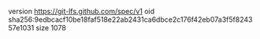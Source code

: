 version https://git-lfs.github.com/spec/v1
oid sha256:9edbcacf10be18faf518e22ab2431ca6dbce2c176f42eb07a3f5f824357e1031
size 1078

